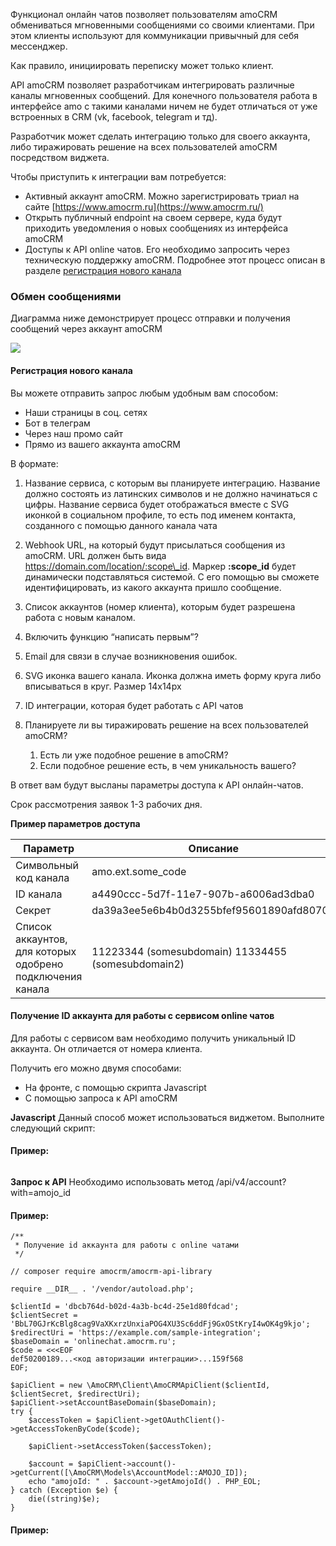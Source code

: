 
<a name="common-info"></a>

Функционал онлайн чатов позволяет пользователям amoCRM обмениваться мгновенными сообщениями со своими клиентами. При этом клиенты используют для коммуникации привычный для себя мессенджер.

Как правило, инициировать переписку может только клиент.

API amoCRM позволяет разработчикам интегрировать различные каналы мгновенных сообщений. Для конечного пользователя работа в интерфейсе amo с такими каналами ничем не будет отличаться от уже встроенных в CRM (vk, facebook, telegram и тд).

Разработчик может сделать интеграцию только для своего аккаунта, либо тиражировать решение на всех пользователей amoCRM посредством виджета.

Чтобы приступить к интеграции вам потребуется:

*   Активный аккаунт amoCRM. Можно зарегистрировать триал на сайте [https://www.amocrm.ru](https://www.amocrm.ru/)
*   Открыть публичный endpoint на своем сервере, куда будут приходить уведомления о новых сообщениях из интерфейса amoCRM
*   Доступы к API online чатов. Его необходимо запросить через техническую поддержку amoCRM. Подробнее этот процесс описан в разделе [регистрация нового канала](#chats-cap-channel-register)

<a name="10373401-587b-4f6d-8bc4-da38c595abca"></a>

### Обмен сообщениями

Диаграмма ниже демонстрирует процесс отправки и получения сообщений
через аккаунт amoCRM

![](https://amocrm.ru/uploads/2019/06/Диаграмма.jpg)

#### <span id="chats-cap-channel-register"></span>Регистрация нового канала

Вы можете отправить запрос любым удобным вам способом:

-   Наши страницы в соц. сетях
-   Бот в телеграм
-   Через наш промо сайт
-   Прямо из вашего аккаунта amoCRM

В формате:

1.  Название сервиса, с которым вы планируете интеграцию. Название
    должно состоять из латинских символов и не должно начинаться с
    цифры. Название сервиса будет отображаться вместе с SVG иконкой в
    социальном профиле, то есть под именем контакта, созданного с
    помощью данного канала чата

2.  Webhook URL, на который будут присылаться сообщения из amoCRM. URL
    должен быть вида https://domain.com/location/:scope\_id. Маркер
    **:scope\_id** будет динамически подставляться системой. С его
    помощью вы сможете идентифицировать, из какого аккаунта пришло
    сообщение.

3.  Список аккаунтов (номер клиента), которым будет разрешена работа с
    новым каналом.

4.  Включить функцию “написать первым”?

5.  Email для связи в случае возникновения ошибок.

6.  SVG иконка вашего канала. Иконка должна иметь форму круга либо
    вписываться в круг. Размер 14х14px

7.  ID интеграции, которая будет работать с API чатов

8.  Планируете ли вы тиражировать решение на всех пользователей amoCRM?

    1.  Есть ли уже подобное решение в amoCRM?
    2.  Если подобное решение есть, в чем уникальность вашего?

В ответ вам будут высланы параметры доступа к API онлайн-чатов.

Срок рассмотрения заявок 1-3 рабочих дня.

**Пример параметров доступа**

| Параметр | Описание |
|--|--|
|Символьный код канала | amo.ext.some_code|
|ID канала|a4490ccc-5d7f-11e7-907b-a6006ad3dba0|
|Секрет|da39a3ee5e6b4b0d3255bfef95601890afd80709|
|Список аккаунтов, для которых одобрено подключения канала | 11223344 (somesubdomain) 11334455 (somesubdomain2)|




<a name="2ab8ec47-81e5-4e5f-a654-72b6e142408a"></a>

#### Получение ID аккаунта для работы с сервисом online чатов

Для работы с сервисом вам необходимо получить уникальный ID аккаунта. Он отличается от номера клиента.

Получить его можно двумя способами:

*   На фронте, с помощью скрипта Javascript
*   C помощью запроса к API amoCRM

**Javascript** 
Данный способ может использоваться виджетом. Выполните следующий скрипт:

#### Пример:

```javascriptAMOCRM.constant('account').amojo_id
```

**Запрос к API**
Необходимо использовать метод /api/v4/account?with=amojo_id
            

#### Пример:

```php<?php
/**
 * Получение id аккаунта для работы с online чатами
 */

// composer require amocrm/amocrm-api-library

require __DIR__ . '/vendor/autoload.php';

$clientId = 'dbcb764d-b02d-4a3b-bc4d-25e1d80fdcad';
$clientSecret = 'BbL70GJrKcBlg8cag9VaXKxrzUnxiaPOG4XU3Sc6ddFj9GxOStKryI4wOK4g9kjo';
$redirectUri = 'https://example.com/sample-integration';
$baseDomain = 'onlinechat.amocrm.ru';
$code = <<<EOF
def50200189...<код авторизации интеграции>...159f568
EOF;

$apiClient = new \AmoCRM\Client\AmoCRMApiClient($clientId, $clientSecret, $redirectUri);
$apiClient->setAccountBaseDomain($baseDomain);
try {
    $accessToken = $apiClient->getOAuthClient()->getAccessTokenByCode($code);

    $apiClient->setAccessToken($accessToken);

    $account = $apiClient->account()->getCurrent([\AmoCRM\Models\AccountModel::AMOJO_ID]);
    echo "amojoId: " . $account->getAmojoId() . PHP_EOL;
} catch (Exception $e) {
    die((string)$e);
} 
```
#### Пример:

```phpamojoId: 52a350c1-b0e1-4e38-ab2e-125e5f046dfa
```
<!-- Generated at Thu, 04 Mar 2021 12:42:11 +0000. amoCRM Documentation Generator -->